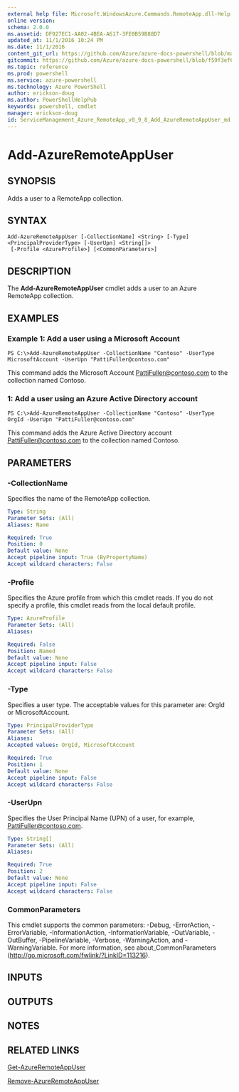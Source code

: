 ```yaml
---
external help file: Microsoft.WindowsAzure.Commands.RemoteApp.dll-Help.xml
online version: 
schema: 2.0.0
ms.assetid: DF927EC1-AA02-4BEA-A617-3FE0B59B88D7
updated_at: 11/1/2016 10:24 PM
ms.date: 11/1/2016
content_git_url: https://github.com/Azure/azure-docs-powershell/blob/master/azureps-cmdlets-docs/ServiceManagement/Azure.RemoteApp/v0.9.8/Add-AzureRemoteAppUser.md
gitcommit: https://github.com/Azure/azure-docs-powershell/blob/f59f3ef60bc592383812213e69fd77ba950759ed/azureps-cmdlets-docs/ServiceManagement/Azure.RemoteApp/v0.9.8/Add-AzureRemoteAppUser.md
ms.topic: reference
ms.prod: powershell
ms.service: azure-powershell
ms.technology: Azure PowerShell
author: erickson-doug
ms.author: PowerShellHelpPub
keywords: powershell, cmdlet
manager: erickson-doug
id: ServiceManagement_Azure_RemoteApp_v0_9_8_Add_AzureRemoteAppUser_md
---
```


# Add-AzureRemoteAppUser

## SYNOPSIS
Adds a user to a RemoteApp collection.

## SYNTAX

```
Add-AzureRemoteAppUser [-CollectionName] <String> [-Type] <PrincipalProviderType> [-UserUpn] <String[]>
 [-Profile <AzureProfile>] [<CommonParameters>]
```

## DESCRIPTION
The **Add-AzureRemoteAppUser** cmdlet adds a user to an Azure RemoteApp collection.

## EXAMPLES

### Example 1: Add a user using a Microsoft Account
```
PS C:\>Add-AzureRemoteAppUser -CollectionName "Contoso" -UserType MicrosoftAccount -UserUpn "PattiFuller@contoso.com"
```

This command adds the Microsoft Account PattiFuller@contoso.com to the collection named Contoso.

### 1: Add a user using an Azure Active Directory account
```
PS C:\>Add-AzureRemoteAppUser -CollectionName "Contoso" -UserType OrgId -UserUpn "PattiFuller@contoso.com"
```

This command adds the Azure Active Directory account PattiFuller@contoso.com to the collection named Contoso.

## PARAMETERS

### -CollectionName
Specifies the name of the RemoteApp collection.

```yaml
Type: String
Parameter Sets: (All)
Aliases: Name

Required: True
Position: 0
Default value: None
Accept pipeline input: True (ByPropertyName)
Accept wildcard characters: False
```

### -Profile
Specifies the Azure profile from which this cmdlet reads.
If you do not specify a profile, this cmdlet reads from the local default profile.

```yaml
Type: AzureProfile
Parameter Sets: (All)
Aliases: 

Required: False
Position: Named
Default value: None
Accept pipeline input: False
Accept wildcard characters: False
```

### -Type
Specifies a user type.
The acceptable values for this parameter are: OrgId or MicrosoftAccount.

```yaml
Type: PrincipalProviderType
Parameter Sets: (All)
Aliases: 
Accepted values: OrgId, MicrosoftAccount

Required: True
Position: 1
Default value: None
Accept pipeline input: False
Accept wildcard characters: False
```

### -UserUpn
Specifies the User Principal Name (UPN) of a user, for example, PattiFuller@contoso.com.

```yaml
Type: String[]
Parameter Sets: (All)
Aliases: 

Required: True
Position: 2
Default value: None
Accept pipeline input: False
Accept wildcard characters: False
```

### CommonParameters
This cmdlet supports the common parameters: -Debug, -ErrorAction, -ErrorVariable, -InformationAction, -InformationVariable, -OutVariable, -OutBuffer, -PipelineVariable, -Verbose, -WarningAction, and -WarningVariable. For more information, see about_CommonParameters (http://go.microsoft.com/fwlink/?LinkID=113216).

## INPUTS

## OUTPUTS

## NOTES

## RELATED LINKS

[Get-AzureRemoteAppUser](xref:ServiceManagement/Azure.RemoteApp/v0.9.8/Get-AzureRemoteAppUser.md)

[Remove-AzureRemoteAppUser](xref:ServiceManagement/Azure.RemoteApp/v0.9.8/Remove-AzureRemoteAppUser.md)


